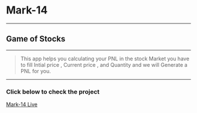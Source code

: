 # Mark-14
---
## Game of Stocks
---
>This app helps you calculating your PNL in the stock Market you have to fill Intial price , Current price , and Quantity and we will Generate a PNL for you.
---

### Click below to check the project

 [Mark-14 Live](https://pkamra97-mark14-game-of-stocks.netlify.app/ "click to check live project") 
